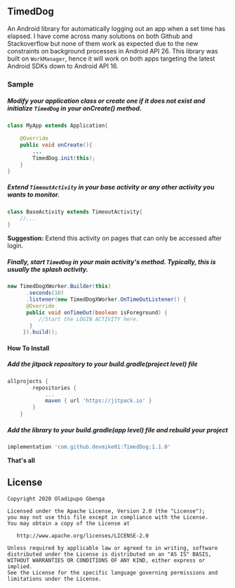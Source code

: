 ## TimedDog
An Android library for automatically logging out an app when a set time has elapsed. I have come across many solutions on both Github and Stackoverflow but none of them work as expected due to the new constraints on background processes in Android API 26. This library was built on   `WorkManager`, hence it will work on both apps targeting the latest Android SDKs down to Android API 16.


### Sample

##### Modify your application class or create one if it does not exist and initialize `TimedDog` in your onCreate() method.

```java
class MyApp extends Application{
    
    @Override
    public void onCreate(){
        ...
        TimedDog.init(this);
    }
}
```

##### Extend `TimeoutActivity` in your base activity or any other activity you wants to monitor. 
```java
class BaseActivity extends TimeoutActivity{
    //...
}
```
**Suggestion:** Extend this activity on pages that can only be accessed after login.

##### Finally, start `TimedDog` in your main activity's method. Typically, this is usually the splash activity.
```java
new TimedDogXWorker.Builder(this)
      .seconds(10)
      .listener(new TimedDogXWorker.OnTimeOutListener() {
      @Override
      public void onTimeOut(boolean isForeground) {
          //Start the LOGIN ACTIVITY here.
       }
     }).build();
```

#### How To Install

##### Add the jitpack repository to your build.gradle(project level) file
```groovy
allprojects {
		repositories {
			...
			maven { url 'https://jitpack.io' }
		}
	}
```

##### Add the library to your build.gradle(app level) file and rebuild your project
```groovy
implementation 'com.github.devmike01:TimedDog:1.1.0'
```

**That's all**

License
-------

    Copyright 2020 Oladipupo Gbenga

    Licensed under the Apache License, Version 2.0 (the "License");
    you may not use this file except in compliance with the License.
    You may obtain a copy of the License at

       http://www.apache.org/licenses/LICENSE-2.0

    Unless required by applicable law or agreed to in writing, software
    distributed under the License is distributed on an "AS IS" BASIS,
    WITHOUT WARRANTIES OR CONDITIONS OF ANY KIND, either express or implied.
    See the License for the specific language governing permissions and
    limitations under the License.

